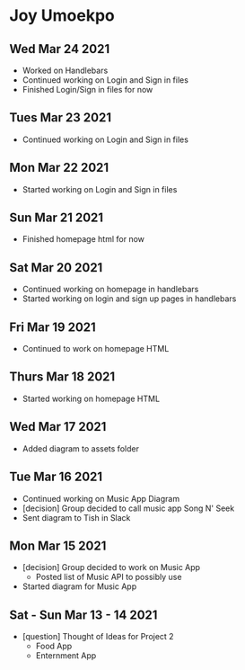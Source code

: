 # Joy Umoekpo

## Wed Mar 24 2021
- Worked on Handlebars
- Continued working on Login and Sign in files
- Finished Login/Sign in files for now

## Tues Mar 23 2021
- Continued working on Login and Sign in files

## Mon Mar 22 2021
- Started working on Login and Sign in files

## Sun Mar 21 2021
- Finished homepage html for now

## Sat Mar 20 2021
- Continued working on homepage in handlebars
- Started working on login and sign up pages in handlebars

## Fri Mar 19 2021
- Continued to work on homepage HTML

## Thurs Mar 18 2021
- Started working on homepage HTML

## Wed Mar 17 2021
- Added diagram to assets folder

## Tue Mar 16 2021
- Continued working on Music App Diagram
- [decision] Group decided to call music app Song N' Seek
- Sent diagram to Tish in Slack

## Mon Mar 15 2021
- [decision] Group decided to work on Music App
    - Posted list of Music API to possibly use
- Started diagram for Music App

## Sat - Sun Mar 13 - 14 2021

- [question] Thought of Ideas for Project 2
    - Food App
    - Enternment App